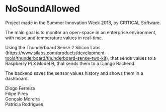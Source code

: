 # NoSoundAllowed

Project made in the Summer Innovation Week 2018, by CRITICAL Software.

The main goal is to monitor an open-space in an enterprise environment, with noise and temperature values in real-time.

Using the Thunderboard Sense 2 Silicon Labs (https://www.silabs.com/products/development-tools/thunderboard/thunderboard-sense-two-kit), that sends values to a Raspberry Pi 3 Model B, that sends them to a Django Backend.

The backend saves the sensor values history and shows them in a dashboard.

Diogo Ferreira    
Filipe Pires   
Gonçalo Moreira   
Patrícia Rodrigues  
